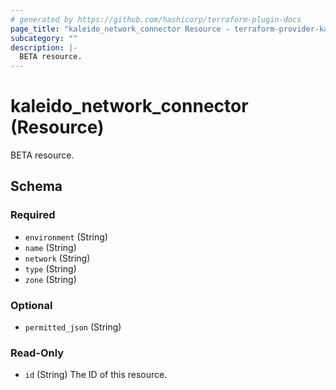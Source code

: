 ```yaml
---
# generated by https://github.com/hashicorp/terraform-plugin-docs
page_title: "kaleido_network_connector Resource - terraform-provider-kaleido"
subcategory: ""
description: |-
  BETA resource.
---
```


# kaleido_network_connector (Resource)

BETA resource.



<!-- schema generated by tfplugindocs -->
## Schema

### Required

- `environment` (String)
- `name` (String)
- `network` (String)
- `type` (String)
- `zone` (String)

### Optional

- `permitted_json` (String)

### Read-Only

- `id` (String) The ID of this resource.
